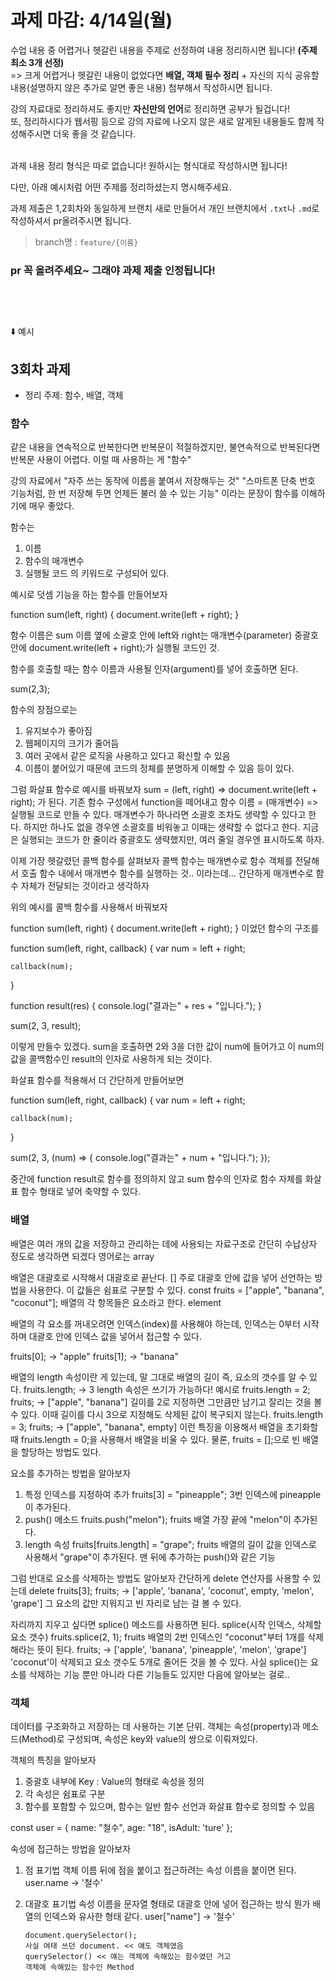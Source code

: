 # 과제 마감: 4/14일(월)

수업 내용 중 어렵거나 헷갈린 내용을 주제로 선정하여 내용 정리하시면 됩니다! **(주제 최소 3개 선정)** <br>
=> 크게 어렵거나 헷갈린 내용이 없었다면 **배열, 객체 필수 정리** + 자신의 지식 공유할 내용(설명하지 않은 추가로 알면 좋은 내용) 첨부해서 작성하시면 됩니다.

강의 자료대로 정리하셔도 좋지만 **자신만의 언어**로 정리하면 공부가 될겁니다! <br>
또, 정리하시다가 웹서핑 등으로 강의 자료에 나오지 않은 새로 알게된 내용들도 함께 작성해주시면 더욱 좋을 것 같습니다. <br><br>

과제 내용 정리 형식은 따로 없습니다! 원하시는 형식대로 작성하시면 됩니다!

다만, 아래 예시처럼 어떤 주제를 정리하셨는지 명시해주세요.

과제 제출은 1,2회차와 동일하게 브랜치 새로 만들어서 개인 브랜치에서 `.txt`나 `.md`로 작성하셔서 pr올려주시면 됩니다.<br>

> branch명 : `feature/{이름}`

### pr 꼭 올려주세요~ 그래야 과제 제출 인정됩니다!<br><br><br><br>

⬇️ 예시

## 3회차 과제

- 정리 주제: 함수, 배열, 객체

### 함수

같은 내용을 연속적으로 반복한다면 반복문이 적절하겠지만,
불연속적으로 반복된다면 반복문 사용이 어렵다.
이럴 때 사용하는 게 "함수"

강의 자료에서
"자주 쓰는 동작에 이름을 붙여서 저장해두는 것"
"스마트폰 단축 번호 기능처럼, 한 번 저장해 두면 언제든 불러 쓸 수 있는 기능"
이라는 문장이 함수를 이해하기에 매우 좋았다.

함수는

1. 이름
2. 함수의 매개변수
3. 실행될 코드
   의 키워드로 구성되어 있다.

예시로 덧셈 기능을 하는 함수를 만들어보자

function sum(left, right) {
document.write(left + right);
}

함수 이름은 sum
이름 옆에 소괄호 안에 left와 right는 매개변수(parameter)
중괄호 안에 document.write(left + right);가 실행될 코드인 것.

함수를 호출할 때는 함수 이름과 사용될 인자(argument)를 넣어 호출하면 된다.

sum(2,3);

함수의 장점으로는

1. 유지보수가 좋아짐
2. 웹페이지의 크기가 줄어듬
3. 여러 곳에서 같은 로직을 사용하고 있다고 확신할 수 있음
4. 이름이 붙어있기 때문에 코드의 정체를 분명하게 이해할 수 있음
   등이 있다.

그럼 화살표 함수로 예시를 바꿔보자
sum = (left, right) => document.write(left + right);
가 된다.
기존 함수 구성에서 function을 떼어내고 함수 이름 = (매개변수) => 실행될 코드로 만들 수 있다.
매개변수가 하나라면 소괄호 조차도 생략할 수 있다고 한다.
하지만 하나도 없을 경우엔 소괄호를 비워놓고 이때는 생략할 수 없다고 한다.
지금은 실행되는 코드가 한 줄이라 중괄호도 생략했지만, 여러 줄일 경우엔 표시하도록 하자.

이제 가장 헷갈렸던 콜백 함수를 살펴보자
콜백 함수는 매개변수로 함수 객체를 전달해서 호출 함수 내에서 매개변수 함수를 실행하는 것.. 이라는데...
간단하게 매개변수로 함수 자체가 전달되는 것이라고 생각하자

위의 예시를 콜백 함수를 사용해서 바꿔보자

function sum(left, right) {
document.write(left + right);
}
이었던 함수의 구조를

function sum(left, right, callback) {
var num = left + right;

    callback(num);

}

function result(res) {
console.log("결과는" + res + "입니다.");
}

sum(2, 3, result);

이렇게 만들수 있겠다.
sum을 호출하면 2와 3을 더한 값이 num에 들어가고 이 num의 값을 콜백함수인 result의 인자로 사용하게 되는 것이다.

화살표 함수를 적용해서 더 간단하게 만들어보면

function sum(left, right, callback) {
var num = left + right;

    callback(num);

}

sum(2, 3, (num) => {
console.log("결과는" + num + "입니다.");
});

중간에 function result로 함수를 정의하지 않고 sum 함수의 인자로 함수 자체를 화살표 함수 형태로 넣어 축약할 수 있다.

### 배열

배열은 여러 개의 값을 저장하고 관리하는 데에 사용되는 자료구조로 간단히 수납상자 정도로 생각하면 되겠다
영어로는 array

배열은 대괄호로 시작해서 대괄호로 끝난다. []
주로 대괄호 안에 값을 넣어 선언하는 방법을 사용한다.
이 값들은 쉼표로 구분할 수 있다.
const fruits = ["apple", "banana", "coconut"];
배열의 각 항목들은 요소라고 한다. element

배열의 각 요소를 꺼내오려면 인덱스(index)를 사용해야 하는데, 인덱스는 0부터 시작하며 대괄호 안에 인덱스 값을 넣어서 접근할 수 있다.

fruits[0]; -> "apple"
fruits[1]; -> "banana"

배열의 length 속성이란 게 있는데,
말 그대로 배열의 길이 즉, 요소의 갯수를 알 수 있다.
fruits.length; -> 3
length 속성은 쓰기가 가능하다!
예시로
fruits.length = 2;
fruits; -> ["apple", "banana"]
길이를 2로 지정하면 그만큼만 남기고 잘리는 것을 볼 수 있다.
이때 길이를 다시 3으로 지정해도 삭제된 값이 복구되지 않는다.
fruits.length = 3;
fruits; -> ["apple", "banana", empty]
이런 특징을 이용해서 배열을 초기화할 때
fruits.length = 0;을 사용해서 배열을 비울 수 있다.
물론, fruits = [];으로 빈 배열을 할당하는 방법도 있다.

요소를 추가하는 방법을 알아보자

1. 특정 인덱스를 지정하여 추가
   fruits[3] = "pineapple";
   3번 인덱스에 pineapple이 추가된다.
2. push() 메소드
   fruits.push("melon");
   fruits 배열 가장 끝에 "melon"이 추가된다.
3. length 속성
   fruits[fruits.length] = "grape";
   fruits 배열의 길이 값을 인덱스로 사용해서 "grape"이 추가된다.
   맨 뒤에 추가하는 push()와 같은 기능

그럼 반대로 요소를 삭제하는 방법도 알아보자
간단하게 delete 연산자를 사용할 수 있는데
delete fruits[3];
fruits; -> ['apple', 'banana', 'coconut', empty, 'melon', 'grape']
그 요소의 값만 지워지고 빈 자리로 남는 걸 볼 수 있다.

자리까지 지우고 싶다면 splice() 메소드를 사용하면 된다.
splice(시작 인덱스, 삭제할 요소 갯수)
fruits.splice(2, 1);
fruits 배열의 2번 인덱스인 "coconut"부터 1개를 삭제해라는 뜻이 된다.
fruits; -> ['apple', 'banana', 'pineapple', 'melon', 'grape']
'coconut'이 삭제되고 요소 갯수도 5개로 줄어든 것을 볼 수 있다.
사실 splice()는 요소를 삭제하는 기능 뿐만 아니라 다른 기능들도 있지만 다음에 알아보는 걸로..

### 객체

데이터를 구조화하고 저장하는 데 사용하는 기본 단위.
객체는 속성(property)과 메소드(Method)로 구성되며, 속성은 key와 value의 쌍으로 이뤄져있다.

객체의 특징을 알아보자

1. 중괄호 내부에 Key : Value의 형태로 속성을 정의
2. 각 속성은 쉼표로 구분
3. 함수를 포함할 수 있으며, 함수는 일반 함수 선언과 화살표 함수로 정의할 수 있음

const user = {
name: "철수",
age: "18",
isAdult: 'ture'
};

속성에 접근하는 방법을 알아보자

1.  점 표기법
    객체 이름 뒤에 점을 붙이고 접근하려는 속성 이름을 붙이면 된다.
    user.name -> '철수'
2.  대괄호 표기법
    속성 이름을 문자열 형태로 대괄호 안에 넣어 접근하는 방식
    뭔가 배열의 인덱스와 유사한 형태 같다.
    user["name"] -> '철수'

        document.querySelector();
        사실 여태 쓰던 document. << 얘도 객체였음
        querySelector() << 얘는 객체에 속해있는 함수였던 거고
        객체에 속해있는 함수인 Method
